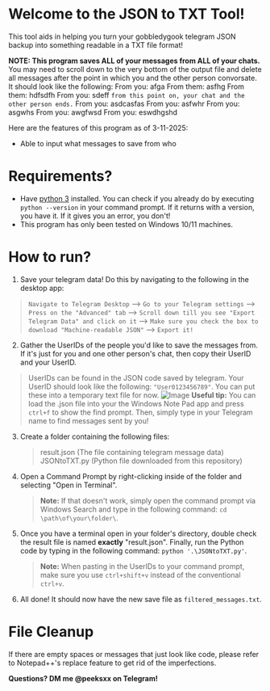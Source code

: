 
# Welcome to the JSON to TXT Tool!

This tool aids in helping you turn your gobbledygook telegram JSON backup into something readable in a TXT file format!

**NOTE: This program saves ALL of your messages from ALL of your chats.** You may need to scroll down to the very bottom of the output file and delete all messages after the point in which you and the other person convorsate. It should look like the following:
From you: afga
From them: asfhg
From them: hdfsdfh
From you: sdeff
`from this point on, your chat and the other person ends.`
From you: asdcasfas
From you: asfwhr
From you: asgwhs
From you: awgfwsd
From you: eswdhgshd

Here are the features of this program as of 3-11-2025:

- Able to input what messages to save from who

# Requirements?

- Have [python 3](https://www.python.org/downloads/) installed. You can check if you already do by executing `python --version` in your command prompt. If it returns with a version, you have it. If it gives you an error, you don't!
- This program has only been tested on Windows 10/11 machines.

# How to run?

1. Save your telegram data! Do this by navigating to the following in the desktop app:
> `Navigate to Telegram Desktop` --> `Go to your Telegram settings` --> `Press on the "Advanced" tab` --> `Scroll down till you see "Export Telegram Data" and click on it` --> `Make sure you check the box to download "Machine-readable JSON"` --> `Export it!`
2. Gather the UserIDs of the people you'd like to save the messages from. If it's just for you and one other person's chat, then copy their UserID and your UserID. 
> UserIDs can be found in the JSON code saved by telegram.  Your UserID should look like the following: `"User0123456789"`. You can put these into a temporary text file for now.
>  ![Image](https://github.com/user-attachments/assets/ae24b9ee-4b32-47f4-8edb-a2acfa6b1823)
>  **Useful tip:** You can load the .json file into your the Windows Note Pad app and press `ctrl+f` to show the find prompt. Then, simply type in your Telegram name to find messages sent by you!
3. Create a folder containing the following files:
	> result.json (The file containing telegram message data)
	> JSONtoTXT.py (Python file downloaded from this repository)
4. Open a Command Prompt by right-clicking inside of the folder and selecting "Open in Terminal".
	> **Note:** If that doesn't work, simply open the command prompt via Windows Search and type in the following command: `cd \path\of\your\folder\`.
5. Once you have a terminal open in your folder's directory, double check the result file is named **exactly** "result.json". Finally, run the Python code by typing in the following command: `python '.\JSONtoTXT.py'`.
	> **Note:** When pasting in the UserIDs to your command prompt, make sure you use `ctrl+shift+v` instead of the conventional `ctrl+v`.
6. All done! It should now have the new save file as `filtered_messages.txt`.

# File Cleanup
If there are empty spaces or messages that just look like code, please refer to Notepad++'s replace feature to get rid of the imperfections.

**Questions? DM me @peeksxx on Telegram!**
